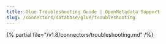 ```yaml
---
title: Glue Troubleshooting Guide | OpenMetadata Support
slug: /connectors/database/glue/troubleshooting
---
```


{% partial file="/v1.8/connectors/troubleshooting.md" /%}
